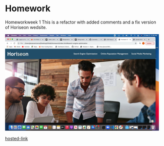 # Homework
Homeworkweek 1 This is a refactor with added comments and a fix version of Horiseon wedsite.

![picture](https://github.com/Jesse2360/Homework/blob/b9c204565c4bed45cbea5f7334c5bf98dcd54e52/assets/images/homeworkscreenshot.jpg)

[hosted-link](https://jesse2360.github.io/Homework/)